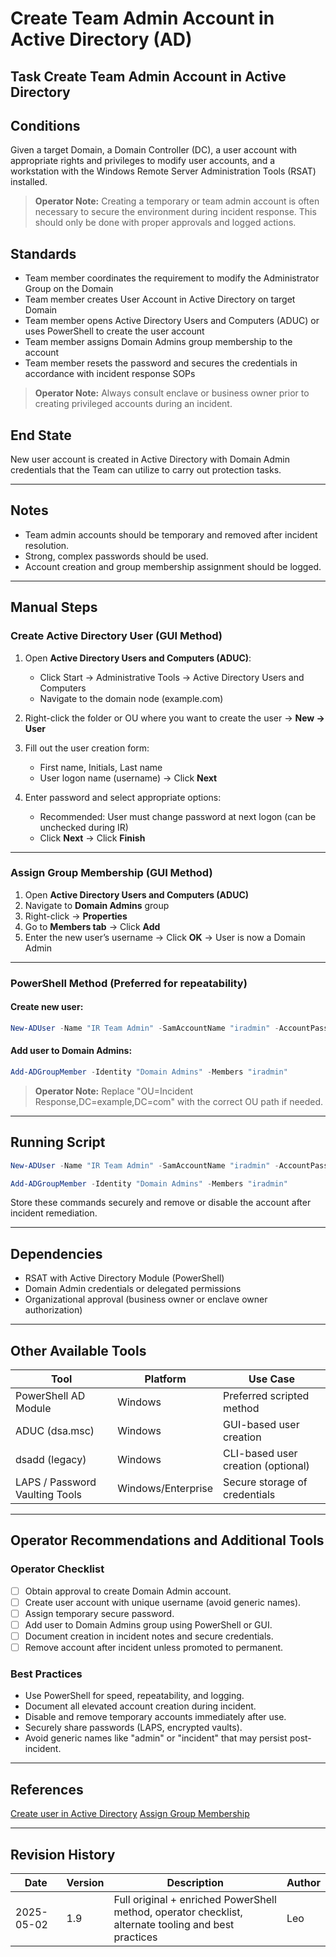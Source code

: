 # Create Team Admin Account in Active Directory (AD)

## Task Create Team Admin Account in Active Directory

## Conditions

Given a target Domain, a Domain Controller (DC), a user account with appropriate rights and privileges to modify user accounts, and a workstation with the Windows Remote Server Administration Tools (RSAT) installed.

> **Operator Note:** Creating a temporary or team admin account is often necessary to secure the environment during incident response. This should only be done with proper approvals and logged actions.

## Standards

* Team member coordinates the requirement to modify the Administrator Group on the Domain  
* Team member creates User Account in Active Directory on target Domain  
* Team member opens Active Directory Users and Computers (ADUC) or uses PowerShell to create the user account  
* Team member assigns Domain Admins group membership to the account  
* Team member resets the password and secures the credentials in accordance with incident response SOPs  

> **Operator Note:** Always consult enclave or business owner prior to creating privileged accounts during an incident.

## End State

New user account is created in Active Directory with Domain Admin credentials that the Team can utilize to carry out protection tasks.

---

## Notes

- Team admin accounts should be temporary and removed after incident resolution.
- Strong, complex passwords should be used.
- Account creation and group membership assignment should be logged.

---

## Manual Steps

### Create Active Directory User (GUI Method)

1. Open **Active Directory Users and Computers (ADUC)**:  
   - Click Start → Administrative Tools → Active Directory Users and Computers  
   - Navigate to the domain node (example.com)

2. Right-click the folder or OU where you want to create the user → **New → User**

3. Fill out the user creation form:  
   - First name, Initials, Last name  
   - User logon name (username) → Click **Next**

4. Enter password and select appropriate options:  
   - Recommended: User must change password at next logon (can be unchecked during IR)  
   - Click **Next** → Click **Finish**

---

### Assign Group Membership (GUI Method)

1. Open **Active Directory Users and Computers (ADUC)**  
2. Navigate to **Domain Admins** group  
3. Right-click → **Properties**  
4. Go to **Members tab** → Click **Add**  
5. Enter the new user’s username → Click **OK** → User is now a Domain Admin

---

### PowerShell Method (Preferred for repeatability)

#### Create new user:

```powershell
New-ADUser -Name "IR Team Admin" -SamAccountName "iradmin" -AccountPassword (Read-Host -AsSecureString "Enter Password") -Enabled $true -Path "OU=Incident Response,DC=example,DC=com"
```

#### Add user to Domain Admins:

```powershell
Add-ADGroupMember -Identity "Domain Admins" -Members "iradmin"
```

> **Operator Note:** Replace "OU=Incident Response,DC=example,DC=com" with the correct OU path if needed.

---

## Running Script

```powershell
New-ADUser -Name "IR Team Admin" -SamAccountName "iradmin" -AccountPassword (Read-Host -AsSecureString "Enter Password") -Enabled $true -Path "OU=Incident Response,DC=example,DC=com"

Add-ADGroupMember -Identity "Domain Admins" -Members "iradmin"
```

Store these commands securely and remove or disable the account after incident remediation.

---

## Dependencies

* RSAT with Active Directory Module (PowerShell)
* Domain Admin credentials or delegated permissions
* Organizational approval (business owner or enclave owner authorization)

---

## Other Available Tools

| Tool | Platform | Use Case |
|------|----------|----------|
| PowerShell AD Module | Windows | Preferred scripted method |
| ADUC (dsa.msc) | Windows | GUI-based user creation |
| dsadd (legacy) | Windows | CLI-based user creation (optional) |
| LAPS / Password Vaulting Tools | Windows/Enterprise | Secure storage of credentials |

---

## Operator Recommendations and Additional Tools

### Operator Checklist

- [ ] Obtain approval to create Domain Admin account.
- [ ] Create user account with unique username (avoid generic names).
- [ ] Assign temporary secure password.
- [ ] Add user to Domain Admins group using PowerShell or GUI.
- [ ] Document creation in incident notes and secure credentials.
- [ ] Remove account after incident unless promoted to permanent.

### Best Practices

- Use PowerShell for speed, repeatability, and logging.
- Document all elevated account creation during incident.
- Disable and remove temporary accounts immediately after use.
- Securely share passwords (LAPS, encrypted vaults).
- Avoid generic names like "admin" or "incident" that may persist post-incident.

---

## References

[Create user in Active Directory](https://technet.microsoft.com/en-us/library/dd894463(v=ws.10).aspx)  
[Assign Group Membership](https://technet.microsoft.com/en-us/library/dd894436(v=ws.10).aspx)

---

## Revision History

| Date | Version | Description | Author |
|------|---------|-------------|--------|
| 2025-05-02 | 1.9 | Full original + enriched PowerShell method, operator checklist, alternate tooling and best practices | Leo |
